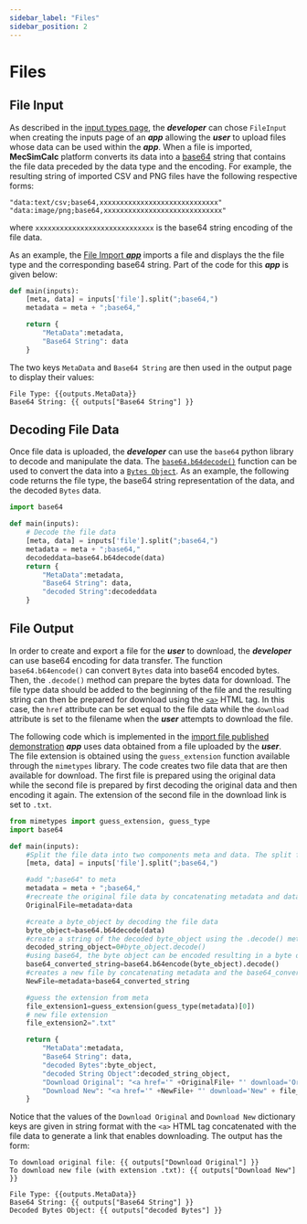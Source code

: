 ```yaml
---
sidebar_label: "Files"
sidebar_position: 2
---
```


# Files

## File Input

As described in the [input types page](../inputs/input-types), the _**developer**_ can chose `FileInput` when creating the inputs page of an _**app**_ allowing the _**user**_ to upload files whose data can be used within the _**app**_. When a file is imported, **MecSimCalc** platform converts its data into a [base64](https://stackoverflow.com/questions/3538021) string that contains the file data preceded by the data type and the encoding. For example, the resulting string of imported CSV and PNG files have the following respective forms:

```
"data:text/csv;base64,xxxxxxxxxxxxxxxxxxxxxxxxxxxxx"
"data:image/png;base64,xxxxxxxxxxxxxxxxxxxxxxxxxxxxx"
```

where `xxxxxxxxxxxxxxxxxxxxxxxxxxxxx` is the base64 string encoding of the file data.

As an example, the [File Import _**app**_](https://mecsimcalc.com/app/3705244/import_file) imports a file and displays the the file type and the corresponding base64 string. Part of the code for this _**app**_ is given below:

```python
def main(inputs):
    [meta, data] = inputs['file'].split(";base64,")
    metadata = meta + ";base64,"

    return {
        "MetaData":metadata,
        "Base64 String": data
    }
```

The two keys `MetaData` and `Base64 String` are then used in the output page to display their values:

```
File Type: {{outputs.MetaData}}
Base64 String: {{ outputs["Base64 String"] }}
```

## Decoding File Data

Once file data is uploaded, the _**developer**_ can use the `base64` python library to decode and manipulate the data. The [`base64.b64decode()`](https://docs.python.org/3/library/base64.html) function can be used to convert the data into a [`Bytes Object`](https://docs.python.org/3/library/stdtypes.html#bytes). As an example, the following code returns the file type, the base64 string representation of the data, and the decoded `Bytes` data.

```python
import base64

def main(inputs):
    # Decode the file data
    [meta, data] = inputs['file'].split(";base64,")
    metadata = meta + ";base64,"
    decodeddata=base64.b64decode(data)
    return {
        "MetaData":metadata,
        "Base64 String": data,
        "decoded String":decodeddata
    }
```

## File Output

In order to create and export a file for the _**user**_ to download, the _**developer**_ can use base64 encoding for data transfer. The function `base64.b64encode()` can convert `Bytes` data into base64 encoded bytes. Then, the `.decode()` method can prepare the bytes data for download. The file type data should be added to the beginning of the file and the resulting string can then be prepared for download using the [`<a>`](https://www.w3schools.com/tags/tag_a.asp) HTML tag. In this case, the `href` attribute can be set equal to the file data while the `download` attribute is set to the filename when the _**user**_ attempts to download the file.

The following code which is implemented in the [import file published demonstration](https://mecsimcalc.com/app/3705244/import_file) _**app**_ uses data obtained from a file uploaded by the _**user**_. The file extension is obtained using the `guess_extension` function available through the `mimetypes` library. The code creates two file data that are then available for download. The first file is prepared using the original data while the second file is prepared by first decoding the original data and then encoding it again. The extension of the second file in the download link is set to `.txt`.

```python
from mimetypes import guess_extension, guess_type
import base64

def main(inputs):
    #Split the file data into two components meta and data. The split function removes the string ";base64",
    [meta, data] = inputs['file'].split(";base64,")

    #add ";base64" to meta
    metadata = meta + ";base64,"
    #recreate the original file data by concatenating metadata and data
    OriginalFile=metadata+data

    #create a byte_object by decoding the file data
    byte_object=base64.b64decode(data)
    #create a string of the decoded byte_object using the .decode() method.
    decoded_string_object=0#byte_object.decode()
    #using base64, the byte object can be encoded resulting in a byte object. The ".decode()" method returns the equivalent string.
    base64_converted_string=base64.b64encode(byte_object).decode()
    #creates a new file by concatenating metadata and the base64_converted_string
    NewFile=metadata+base64_converted_string

    #guess the extension from meta
    file_extension1=guess_extension(guess_type(metadata)[0])
    # new file extension
    file_extension2=".txt"

    return {
        "MetaData":metadata,
        "Base64 String": data,
        "decoded Bytes":byte_object,
        "decoded String Object":decoded_string_object,
        "Download Original": "<a href='" +OriginalFile+ "' download='Original" + file_extension1 + "'>Download</a>",
        "Download New": "<a href='" +NewFile+ "' download='New" + file_extension2 + "'>Download</a>"
    }
```

Notice that the values of the `Download Original` and `Download New` dictionary keys are given in string format with the `<a>` HTML tag concatenated with the file data to generate a link that enables downloading. The output has the form:

```
To download original file: {{ outputs["Download Original"] }}
To download new file (with extension .txt): {{ outputs["Download New"] }}

File Type: {{outputs.MetaData}}
Base64 String: {{ outputs["Base64 String"] }}
Decoded Bytes Object: {{ outputs["decoded Bytes"] }}
```
